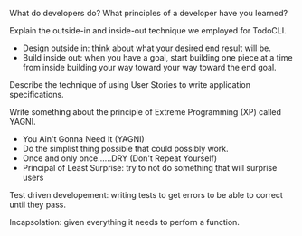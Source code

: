 What do developers do? What principles of a developer have you learned?


Explain the outside-in and inside-out technique we employed for TodoCLI.
* Design outside in: think about what your desired end result will be.
* Build inside out: when you have a goal, start building one piece at a time from inside building your way toward your way toward the end goal.

Describe the technique of using User Stories to write application specifications.


Write something about the principle of Extreme Programming (XP) called YAGNI.
* You Ain't Gonna Need It (YAGNI)
* Do the simplist thing possible that could possibly work.
* Once and only once......DRY (Don't Repeat Yourself)
* Principal of Least Surprise: try to not do something that will surprise users

Test driven developement: writing tests to get errors to be able to correct until they pass.

Incapsolation: given everything it needs to perforn a function.
